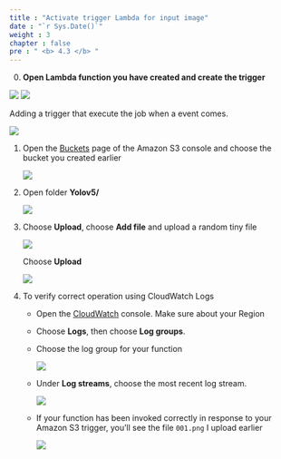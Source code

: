 ```yaml
---
title : "Activate trigger Lambda for input image"
date : "`r Sys.Date()`"
weight : 3
chapter : false
pre : " <b> 4.3 </b> "
---
```


0. **Open Lambda function you have created and create the trigger**

![](images/lambda/trigger1.png)
![](images/lambda/trigger2.png)

Adding a trigger that execute the job when a event comes.

![](images/lambda/trigger3.png)


1. Open the [Buckets](https://console.aws.amazon.com/s3/buckets) page of the Amazon S3 console and choose the bucket you created earlier
    
    ![](images/lambda/trigger5.png)


    
2. Open folder **Yolov5/**
    
    ![](images/lambda/trigger6.png)

    
3. Choose **Upload**, choose **Add file** and upload a random tiny file 
    
    ![](images/lambda/trigger7.png)
    
    Choose **Upload**
    
    ![](images/lambda/trigger8.png)

    
4. To verify correct operation using CloudWatch Logs
    
    - Open the [CloudWatch](https://console.aws.amazon.com/cloudwatch/home) console. Make sure about your Region
    
    - Choose **Logs**, then choose **Log groups**.
    - Choose the log group for your function
        
        ![](images/lambda/trigger10.png)
        
    - Under **Log streams**, choose the most recent log stream.
        
        ![](images/lambda/trigger9.png)
        
    - If your function has been invoked correctly in response to your Amazon S3 trigger, you’ll see the file `001.png` I upload earlier
        
        ![](images/lambda/trigger11.png)
        
